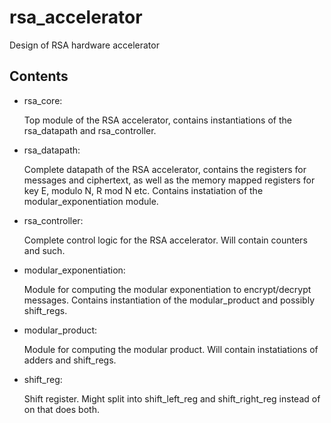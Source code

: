 # rsa_accelerator
Design of RSA hardware accelerator

## Contents
* rsa_core: 

  Top module of the RSA accelerator, contains instantiations of the rsa_datapath and rsa_controller.
  
* rsa_datapath: 
  
  Complete datapath of the RSA accelerator, contains the registers for messages and ciphertext, as well as the memory mapped registers for key E, modulo N, R mod N etc. Contains instatiation of the modular_exponentiation module.
  
* rsa_controller: 

  Complete control logic for the RSA accelerator. Will contain counters and such.
  
* modular_exponentiation: 
  
  Module for computing the modular exponentiation to encrypt/decrypt messages. Contains instantiation of the modular_product and possibly shift_regs.
  
* modular_product: 

  Module for computing the modular product. Will contain instatiations of adders and shift_regs.
  
* shift_reg: 

  Shift register. Might split into shift_left_reg and shift_right_reg instead of on that does both.
